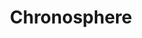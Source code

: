 ---
codehost: https://github.com/https://github.com/m3db/m3
linkedin: https://linkedin.com/company/chronosphereio
logohandle: chronosphereio
sort: chronosphere
title: Chronosphere
twitter: https://x.com/chronosphereio
website: https://chronosphere.io/
---